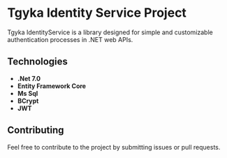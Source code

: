 # Tgyka Identity Service Project

Tgyka IdentityService is a library designed for simple and customizable authentication processes in .NET web APIs.

## Technologies
- **.Net 7.0**
- **Entity Framework Core**
- **Ms Sql**
- **BCrypt**
- **JWT**

## Contributing

Feel free to contribute to the project by submitting issues or pull requests.
